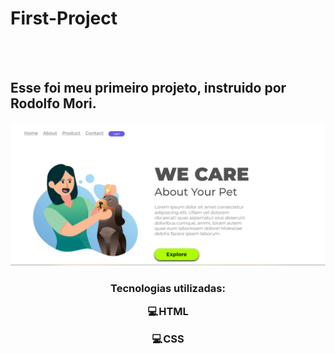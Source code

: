 <h1> First-Project</h1>
<br>
<br>
 <h2> Esse foi meu primeiro projeto, instruido por Rodolfo Mori. </h2>
 
 <img src="https://github.com/Rafaell28/First-Project/blob/main/We%20care%20Img.png?raw=true">
 
 <h3 align="center"> Tecnologias utilizadas:
<p>💻 HTML
<p>💻 CSS
   


